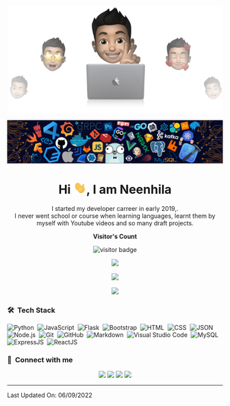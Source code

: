 <p align="center"><img src="https://raw.githubusercontent.com/KevinPatel04/KevinPatel04/master/cover-thompson.png"></p>
<p align="center"><img src="https://raw.githubusercontent.com/KevinPatel04/KevinPatel04/master/header.png"></p>

<h1 align="center">Hi <img src="https://raw.githubusercontent.com/KevinPatel04/KevinPatel04/master/Hi.gif" width="30px">, I am Neenhila </h1>

<p align="center" width="150px"> I started my developer carreer in early 2019,. <br>I never went school or course when learning languages, learnt them by myself with Youtube videos and so many draft projects.</p>

<p align="center"><b>Visitor's Count</b></p>
<p align="center"><img src="https://profile-counter.glitch.me/neenhila/count.svg" alt="visitor badge"/></p>
<p align="center"><img src="https://github-readme-stats.vercel.app/api/top-langs/?username=neenhila&layout=compact&hide=TSQL&theme=chartreuse-dark"></p>
<p align="center" ><img src="https://github-readme-stats.vercel.app/api?username=neenhila&count_private=true&show_icons=true&&theme=chartreuse-dark&include_all_commits=true" width="400"></p> 
<p align="center" ><img src="https://github-readme-streak-stats.herokuapp.com?user=neenhila&theme=chartreuse-dark"></p>

### 🛠 &nbsp;Tech Stack

![Python](https://img.shields.io/badge/-Python-05122A?style=flat&logo=python)&nbsp;
![JavaScript](https://img.shields.io/badge/-JavaScript-05122A?style=flat&logo=javascript)&nbsp;
![Flask](https://img.shields.io/badge/-Flask-05122A?style=flat&logo=flask)&nbsp;
![Bootstrap](https://img.shields.io/badge/-Bootstrap-05122A?style=flat&logo=bootstrap&logoColor=563D7C)&nbsp;
![HTML](https://img.shields.io/badge/-HTML-05122A?style=flat&logo=HTML5)&nbsp;
![CSS](https://img.shields.io/badge/-CSS-05122A?style=flat&logo=CSS3&logoColor=1572B6)&nbsp;
![JSON](https://img.shields.io/badge/-JSON-05122A?style=flat&logo=json&logoColor=000000)&nbsp;
![Node.js](https://img.shields.io/badge/-Node.js-05122A?style=flat&logo=node.js&logoColor=339933)&nbsp;
![Git](https://img.shields.io/badge/-Git-05122A?style=flat&logo=git)&nbsp;
![GitHub](https://img.shields.io/badge/-GitHub-05122A?style=flat&logo=github)&nbsp;
![Markdown](https://img.shields.io/badge/-Markdown-05122A?style=flat&logo=markdown)&nbsp;
![Visual Studio Code](https://img.shields.io/badge/-Visual%20Studio%20Code-05122A?style=flat&logo=visual-studio-code&logoColor=007ACC)&nbsp;
![MySQL](https://img.shields.io/badge/-MySQL-05122A?style=flat&logo=mysql&logoColor=4479A1)&nbsp;
![ExpressJS](https://img.shields.io/badge/ExpressJS-Latest-blue)&nbsp;
![ReactJS](https://img.shields.io/badge/React-18-red)&nbsp;


### :link: &nbsp;Connect with me

<p align="center">
<a href="https://neenhila.online"><img src="https://img.shields.io/badge/Neenhila-Online-green?logo=Google-Chrome&style=for-the-badge"/></a>
<a href="mailto:neenhila@gmail.com"><img src="https://img.shields.io/badge/-neenhila@gmail.com-D14836?style=for-the-badge&logo=Gmail&logoColor=white"/></a>
<a href="https://instagram.com/neenhila"><img src="https://img.shields.io/badge/-neenhila-E4405F?style=for-the-badge&logo=Instagram&logoColor=white"/></a>
<a href="https://twitter.com/neenhila"><img src="https://img.shields.io/badge/-neenhila-1DA1F2?style=for-the-badge&logo=twitter&logoColor=white"/></a>
</p>

---
Last Updated On: 06/09/2022
